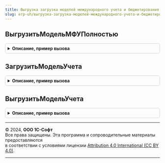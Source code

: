 ```yaml
---
title: Выгрузка загрузка моделей международного учета и бюджетирования
slug: erp-uh/выгрузка-загрузка-моделей-международного-учета-и-бюджетирования
---
```



## ВыгрузитьМодельМФУПолностью
<details style="margin: 1em 0; padding: 0.5em; border: 1px solid #ccc; border-radius: 6px;">

<summary style="font-weight: bold; cursor: pointer;">Описание, пример вызова</summary>

```bsl

//++ НЕ УТКА

// Выгрузить модель МФУПолностью.
//
// Параметры:
//  ИмяФайлаНаСервере - Строка - Имя файла на сервере
Процедура ВыгрузитьМодельМФУПолностью(ИмяФайлаНаСервере) Экспорт
```

Пример вызова
```bsl
ВыгрузкаЗагрузкаМоделейМеждународногоУчетаИБюджетирования.ВыгрузитьМодельМФУПолностью(ИмяФайлаНаСервере) 
```
</details>

## ЗагрузитьМодельУчета
<details style="margin: 1em 0; padding: 0.5em; border: 1px solid #ccc; border-radius: 6px;">

<summary style="font-weight: bold; cursor: pointer;">Описание, пример вызова</summary>

```bsl

//-- НЕ УТКА

// Выполняет загрузку модели международного учета из файла
//
// Параметры:
// 	Параметры - Структура - Содержит адрес данных для загрузки:
// 	 * ДвоичныеДанные - ДвоичныеДанные -
//
Процедура ЗагрузитьМодельУчета(Параметры) Экспорт
```

Пример вызова
```bsl
ВыгрузкаЗагрузкаМоделейМеждународногоУчетаИБюджетирования.ЗагрузитьМодельУчета(Параметры) 
```
</details>

## ВыгрузитьМодельУчета
<details style="margin: 1em 0; padding: 0.5em; border: 1px solid #ccc; border-radius: 6px;">

<summary style="font-weight: bold; cursor: pointer;">Описание, пример вызова</summary>

```bsl

// Выполняет выгрузку модели международного учета в файла
//
// Параметры:
// 	Параметры - Структура - Структура параметров
// 	ИмяФайлаНаСервере - Строка - Имя файла на сервере
//
Процедура ВыгрузитьМодельУчета(Параметры, ИмяФайлаНаСервере = Неопределено) Экспорт
```

Пример вызова
```bsl
ВыгрузкаЗагрузкаМоделейМеждународногоУчетаИБюджетирования.ВыгрузитьМодельУчета(Параметры, ИмяФайлаНаСервере);
```
</details>

---

© 2024, **ООО 1С-Софт**  
Все права защищены. Эта программа и сопроводительные материалы предоставляются  
в соответствии с условиями лицензии [Attribution 4.0 International (CC BY 4.0)](https://creativecommons.org/licenses/by/4.0/legalcode).

---
